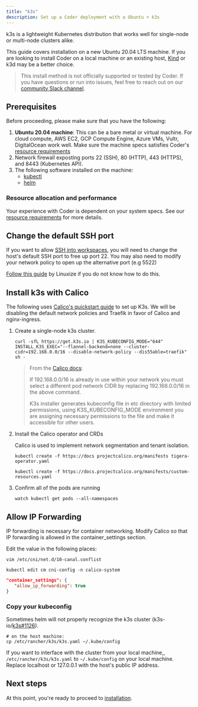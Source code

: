 ```yaml
---
title: "k3s"
description: Set up a Coder deployment with a Ubuntu + k3s
---
```


k3s is a lightweight Kubernetes distribution that works well for single-node or
multi-node clusters alike.

This guide covers installation on a new Ubuntu 20.04 LTS machine. If you are
looking to install Coder on a local machine or an existing host,
[Kind](./kind.md) or k3d may be a better choice.

> This install method is not officially supported or tested by Coder. If you
> have questions or run into issues, feel free to reach out on our
> [community Slack channel](https://cdr.co/join-community).

## Prerequisites

Before proceeding, please make sure that you have the following:

1. **Ubuntu 20.04 machine**: This can be a bare metal or virtual machine. For
   cloud compute, AWS EC2, GCP Compute Engine, Azure VMs, Vultr, DigitalOcean
   work well. Make sure the machine specs satisfies Coder's
   [resource requirements](../requirements.md)
1. Network firewall exposting ports 22 (SSH), 80 (HTTP), 443 (HTTPS), and 8443
   (Kubernetes API).
1. The following software installed on the machine:
   - [kubectl](https://kubernetes.io/docs/tasks/tools/install-kubectl-linux/)
   - [helm](https://helm.sh/docs/intro/install/)

### Resource allocation and performance

Your experience with Coder is dependent on your system specs. See our
[resource requirements](../requirements.md) for more details.

## Change the default SSH port

If you want to allow
[SSH into workspaces](https://coder.com/docs/coder/v1.20/workspaces/ssh), you
will need to change the host's default SSH port to free up port 22. You may also
need to modify your network policy to open up the alternative port (e.g 5522)

[Follow this guide](https://linuxize.com/post/how-to-change-ssh-port-in-linux/)
by Linuxize if you do not know how to do this.

## Install k3s with Calico

The following uses
[Calico's quickstart guide](https://docs.projectcalico.org/getting-started/kubernetes/k3s/quickstart)
to set up K3s. We will be disabling the default network policies and Traefik in
favor of Calico and nginx-ingress.

1. Create a single-node k3s cluster.

   ```console
   curl -sfL https://get.k3s.io | K3S_KUBECONFIG_MODE="644" INSTALL_K3S_EXEC="--flannel-backend=none --cluster-cidr=192.168.0.0/16 --disable-network-policy --dis55able=traefik" sh -
   ```

   > From the
   > [Calico docs](https://docs.projectcalico.org/getting-started/kubernetes/k3s/quickstart):
   >
   > If 192.168.0.0/16 is already in use within your network you must select a
   > different pod network CIDR by replacing 192.168.0.0/16 in the above
   > command.
   >
   > K3s installer generates kubeconfig file in etc directory with limited
   > permissions, using K3S_KUBECONFIG_MODE environment you are assigning
   > necessary permissions to the file and make it accessible for other users.

1. Install the Calico operator and CRDs

   Calico is used to implement network segmentation and tenant isolation.

   ```console
   kubectl create -f https://docs projectcalico.org/manifests tigera-operator.yaml

   kubectl create -f https://docs.projectcalico.org/manifests/custom-resources.yaml
   ```

1. Confirm all of the pods are running

   ```console
   watch kubectl get pods --all-namespaces
   ```

## Allow IP Forwarding

IP forwarding is necessary for container networking. Modify Calico so that IP
forwarding is allowed in the container_settings section.

Edit the value in the following places:

```console
vim /etc/cni/net.d/10-canal.conflist

kubectl edit cm cni-config -n calico-system
```

```json
"container_settings": {
   "allow_ip_forwarding": true
}
```

### Copy your kubeconfig

Sometimes helm will not properly recognize the k3s cluster
(k3s-io/[k3s#1126](https://github.com/k3s-io/k3s/issues/1126)).

```console
# on the host machine:
cp /etc/rancher/k3s/k3s.yaml ~/.kube/config
```

If you want to interface with the cluster from your local machine,,
`/etc/rancher/k3s/k3s.yaml` to `~/.kube/config` on your local machine. Replace
localhost or 127.0.0.1 with the host's public IP address.

## Next steps

At this point, you're ready to proceed to [installation](../installation.md).
